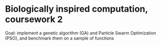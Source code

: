 # Biologically inspired computation, coursework 2
Goal: implement a genetic algorithm (GA) and Particle Swarm Optimization (PSO), and benchmark them on a sample of functions
